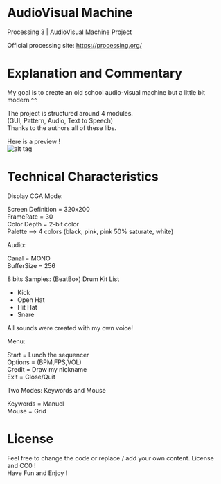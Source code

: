 # AudioVisual Machine
Processing 3 | AudioVisual Machine Project

Official processing site: https://processing.org/

# Explanation and Commentary <br/>

My goal is to create an old school audio-visual machine but a little bit modern ^^. <br/>

The project is structured around 4 modules. <br/>
(GUI, Pattern, Audio, Text to Speech) <br/>
Thanks to the authors all of these libs. <br/>

Here is a preview ! <br/>
![alt tag](http://imgur.com/hyx9vwN.png) <br/>

# Technical Characteristics <br/>

Display CGA Mode: <br/>

Screen Definition = 320x200 <br/>
FrameRate = 30 <br/>
Color Depth = 2-bit color <br/>
Palette --> 4 colors (black, pink, pink 50% saturate, white) <br/>

Audio: <br/>

Canal = MONO <br/>
BufferSize = 256 <br/>

8 bits Samples: (BeatBox)
Drum Kit List

- Kick
- Open Hat
- Hit Hat
- Snare

All sounds were created with my own voice!

Menu: <br/>

Start = Lunch the sequencer <br/>
Options = (BPM,FPS,VOL) <br/>
Credit = Draw my nickname <br/>
Exit = Close/Quit <br/>

Two Modes: Keywords and Mouse <br/>

Keywords = Manuel <br/>
Mouse = Grid <br/>

# License <br/>
Feel free to change the code or replace / add your own content. License and CC0 ! <br/>
Have Fun and Enjoy ! <br/>

